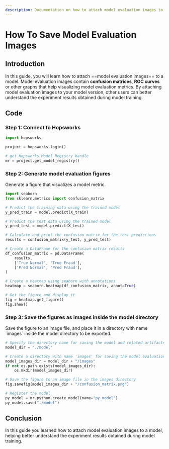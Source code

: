 ```yaml
---
description: Documentation on how to attach model evaluation images to a model.
---
```


# How To Save Model Evaluation Images

## Introduction

In this guide, you will learn how to attach ==model evaluation images== to a model. Model evaluation images contain **confusion matrices**, **ROC curves** or other graphs that help visualizing model evaluation metrics. By attaching model evaluation images to your model version, other users can better understand the experiment results obtained during model training.

## Code

### Step 1: Connect to Hopsworks

```python
import hopsworks

project = hopsworks.login()

# get Hopsworks Model Registry handle
mr = project.get_model_registry()
```

### Step 2: Generate model evaluation figures

Generate a figure that visualizes a model metric. 

```python
import seaborn
from sklearn.metrics import confusion_matrix

# Predict the training data using the trained model
y_pred_train = model.predict(X_train)

# Predict the test data using the trained model
y_pred_test = model.predict(X_test)

# Calculate and print the confusion matrix for the test predictions
results = confusion_matrix(y_test, y_pred_test)

# Create a DataFrame for the confusion matrix results
df_confusion_matrix = pd.DataFrame(
    results, 
    ['True Normal', 'True Fraud'],
    ['Pred Normal', 'Pred Fraud'],
)

# Create a heatmap using seaborn with annotations
heatmap = seaborn.heatmap(df_confusion_matrix, annot=True)

# Get the figure and display it
fig = heatmap.get_figure()
fig.show()
```

### Step 3: Save the figures as images inside the model directory

Save the figure to an image file, and place it in a directory with name ´images´ inside the model directory to be exported.

```python
# Specify the directory name for saving the model and related artifacts
model_dir = "./model"

# Create a directory with name 'images' for saving the model evaluation images
model_images_dir = model_dir + "/images"
if not os.path.exists(model_images_dir):
    os.mkdir(model_images_dir)

# Save the figure to an image file in the images directory
fig.savefig(model_images_dir + "/confusion_matrix.png")

# Register the model
py_model = mr.python.create_model(name="py_model")
py_model.save("./model")
```

## Conclusion

In this guide you learned how to attach model evaluation images to a model, helping better understand the experiment results obtained during model training.